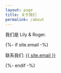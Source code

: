 ```yaml
---
layout: page
title: 关于我们
permalink: /about
---
```


<p>我们是 Lily & Roger.</p>

{%- if site.email -%}
<p>联系我们: <a class="u-email" href="mailto:{{ site.email }}">{{ site.email }}</a></p>
{%- endif -%}